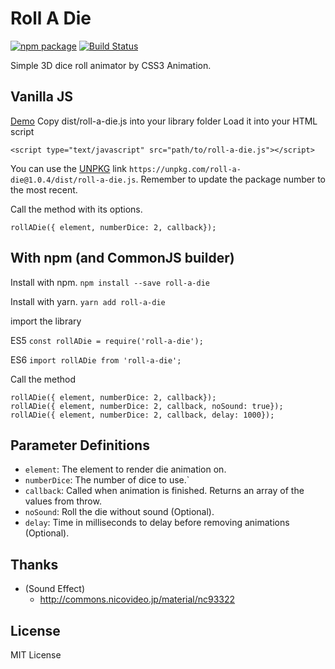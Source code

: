 # Roll A Die
[![npm package](https://img.shields.io/npm/v/roll-a-die.svg?style=flat-square)](https://www.npmjs.org/package/roll-a-die)  [![Build Status](https://img.shields.io/travis/chukwumaijem/roll-a-die.svg?style=flat-square)](https://travis-ci.com/chukwumaijem/roll-a-die.svg?branch=master)

Simple 3D dice roll animator by CSS3 Animation.


## Vanilla JS
[Demo](https://codepen.io/chukwuma-ezumezu/pen/qYKOGW)
Copy dist/roll-a-die.js into your library folder
Load it into your HTML script
```
<script type="text/javascript" src="path/to/roll-a-die.js"></script>
```
You can use the [UNPKG](https://unpkg.com) link `https://unpkg.com/roll-a-die@1.0.4/dist/roll-a-die.js`. Remember to update the package number to the most recent.

Call the method with its options.
```
rollADie({ element, numberDice: 2, callback});
```

## With npm (and CommonJS builder)
Install with npm.
```npm install --save roll-a-die```

Install with yarn.
```yarn add roll-a-die```

import the library

ES5
```const rollADie = require('roll-a-die');```

ES6
```import rollADie from 'roll-a-die';```

Call the method
```
rollADie({ element, numberDice: 2, callback});
rollADie({ element, numberDice: 2, callback, noSound: true});
rollADie({ element, numberDice: 2, callback, delay: 1000});
```

## Parameter Definitions

* `element`: The element to render die animation on.
* `numberDice`: The number of dice to use.`
* `callback`: Called when animation is finished. Returns an array of the values from throw.
* `noSound`: Roll the die without sound (Optional).
* `delay`: Time in milliseconds to delay before removing animations (Optional).

## Thanks
* (Sound Effect)
   * http://commons.nicovideo.jp/material/nc93322

## License
MIT License